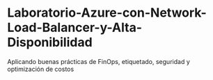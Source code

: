 # Laboratorio-Azure-con-Network-Load-Balancer-y-Alta-Disponibilidad
Aplicando buenas prácticas de FinOps, etiquetado, seguridad y optimización de costos
